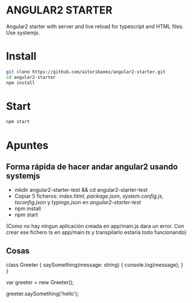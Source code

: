 # ANGULAR2 STARTER

Angular2 starter with server and live reload for typescript and HTML files. 
Use systemjs.

# Install
```bash
git clone https://github.com/aitoribanez/angular2-starter.git
cd angular2-starter
npm install
```

# Start
```bash
npm start
```

# Apuntes

## Forma rápida de hacer andar angular2 usando systemjs

- mkdir angular2-starter-test && cd angular2-starter-test
- Copiar 5 ficheros: *index.html*, *package.json*, *system.config.js*, *tsconfig.json* 
y *typings.json* en *angular2-starter-test*
- npm install
- npm start

(Como no hay ningun aplicación creada en app/main.js dara un error. Con crear 
ese fichero ts en app/main.ts y transpilarlo estaría todo funcionando)

## Cosas

class Greeter {
  saySomething(message: string) {
    console.log(message);
  }  
}

var greeter = new Greeter();

greeter.saySomething('hello');

